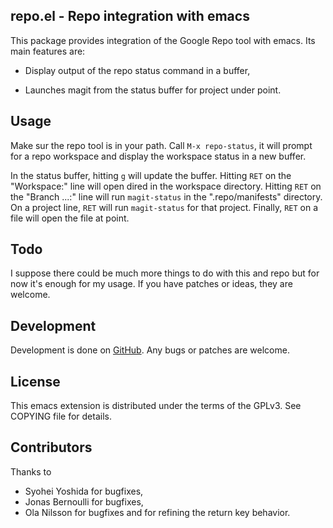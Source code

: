 ## repo.el - Repo integration with emacs

This package provides integration of the Google Repo tool with
emacs. Its main features are:

* Display output of the repo status command in a buffer,

* Launches magit from the status buffer for project under point.

## Usage

Make sur the repo tool is in your path. Call `M-x repo-status`, it
will prompt for a repo workspace and display the workspace status in a
new buffer.

In the status buffer, hitting `g` will update the buffer. Hitting `RET` on the
"Workspace:" line will open dired in the workspace directory. Hitting `RET` on
the "Branch ...:" line will run `magit-status` in the ".repo/manifests"
directory. On a project line, `RET` will run `magit-status` for that
project. Finally, `RET` on a file will open the file at point.

## Todo

I suppose there could be much more things to do with this and repo but
for now it's enough for my usage. If you have patches or ideas, they
are welcome.

## Development

Development is done on
[GitHub](https://github.com/canatella/repo-el). Any bugs or patches
are welcome.

## License

This emacs extension is distributed under the terms of the GPLv3. See
COPYING file for details.

## Contributors

Thanks to

- Syohei Yoshida for bugfixes,
- Jonas Bernoulli for bugfixes,
- Ola Nilsson for bugfixes and for refining the return key behavior.
